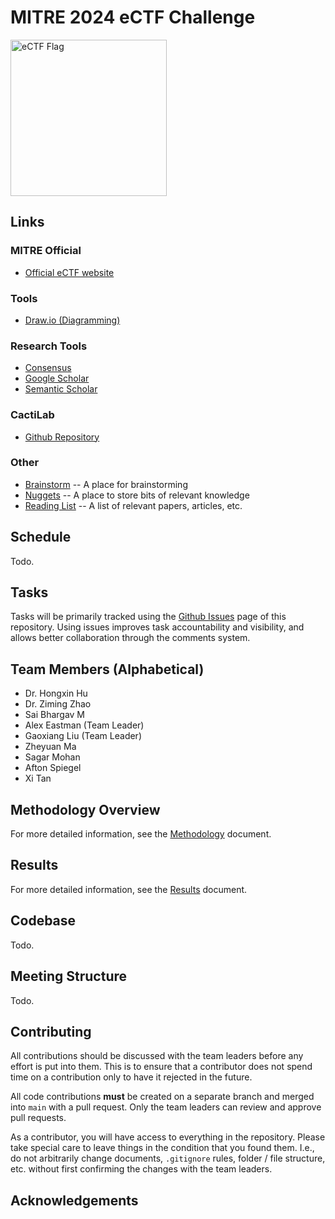 # MITRE 2024 eCTF Challenge
<img src="https://ectfmitre.gitlab.io/ectf-website/_static/ectf_logo_eng_purple.png" alt="eCTF Flag" width="250"/>

## Links
### MITRE Official
* [Official eCTF website](https://ectfmitre.gitlab.io/ectf-website/index.html)

### Tools
* [Draw.io (Diagramming)](https://drawio.com)

### Research Tools
* [Consensus](https://consensus.app)
* [Google Scholar](https://scholar.google.com)
* [Semantic Scholar](https://www.semanticscholar.org/)

### CactiLab
* [Github Repository](https://github.com/cactilab/2024-ectf-ub-cacti-design)

### Other
* [Brainstorm](brainstorm.md) -- A place for brainstorming
* [Nuggets](nuggets.md) -- A place to store bits of relevant knowledge
* [Reading List](reading_list.md) -- A list of relevant papers, articles, etc.


## Schedule
Todo.


## Tasks
Tasks will be primarily tracked using the [Github Issues](https://github.com/CactiLab/2024-ectf-ub-cacti-design/issues) page of this
repository. Using issues improves task accountability and visibility, and
allows better collaboration through the comments system.


## Team Members (Alphabetical)
* Dr. Hongxin Hu
* Dr. Ziming Zhao
* Sai Bhargav M
* Alex Eastman (Team Leader)
* Gaoxiang Liu (Team Leader)
* Zheyuan Ma
* Sagar Mohan
* Afton Spiegel
* Xi Tan


## Methodology Overview
For more detailed information, see the [Methodology](methodology.md) document.


## Results
For more detailed information, see the [Results](results.md) document.


## Codebase
Todo.

## Meeting Structure
Todo.


## Contributing
All contributions should be discussed with the team leaders before any effort
is put into them. This is to ensure that a contributor does not spend time on
a contribution only to have it rejected in the future.

All code contributions **must** be created on a separate branch and merged into
`main` with a pull request. Only the team leaders can review and approve pull
requests.

As a contributor, you will have access to everything in the repository. Please
take special care to leave things in the condition that you found them. I.e.,
do not arbitrarily change documents, `.gitignore` rules, folder / file structure,
etc. without first confirming the changes with the team leaders.

## Acknowledgements
